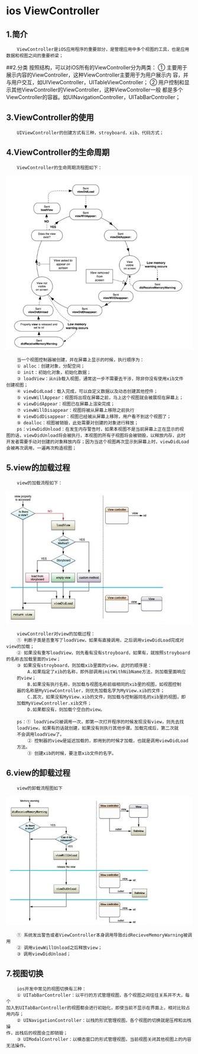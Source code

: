 # ios ViewController
## 1.简介
        ViewController是iOS应用程序的重要部分，是管理应用中多个视图的工具，也是应用
    数据和视图之间的重要桥梁；
##2.分类
        按照结构，可以对iOS所有的ViewController分为两类：
        ① 主要用于展示内容的ViewController，这种ViewController主要用于为用户展示内
    容，并与用户交互，如UIViewController，UITableViewController；
        ② 用户控制和显示其他ViewController的ViewController，这种ViewController一般
    都是多个ViewController的容器。如UINavigationController，UITabBarController；
## 3.ViewController的使用
        UIViewController的创建方式有三种，stroyboard，xib，代码方式；
## 4.ViewController的生命周期
        ViewController的生命周期流程图如下：
![ViewController的生命周期](viewController.png)

        当一个视图控制器被创建，并在屏幕上显示的时候，执行顺序为：
        ① alloc：创建对象，分配空间；
        ② init：初始化对象，初始化数据；
        ③ loadView：从nib载入视图，通常这一步不需要去干涉，除非你没有使用xib文件
    创建视图；
        ④ viewDidLoad：载入完成，可以自定义数据以及动态创建其他控件；
        ⑤ viewWillAppear：视图将出现在屏幕之前，马上这个视图就会被展现在屏幕上；
        ⑥ viewDidAppear：视图已在屏幕上渲染完成；
        ⑦ viewWillDisappear：视图将被从屏幕上移除之前执行
        ⑧ viewDidDisappear：视图已经被从屏幕上移除，用户看不到这个视图了；
        ⑨ dealloc：视图被销毁，此处需要对创建的对象进行释放；
        ps：viewDidUnload：在发生内存警告时，如果本视图不是当前屏幕上正在显示的视
    图的话，viewDidUnload将会被执行，本视图的所有子视图将会被销毁，以释放内存，此时
    开发者需要手动对创建的对象释放内存；因为当这个视图再次显示到屏幕上时，viewDidLoad
    会被再次调用，一遍再次构造视图；
## 5.view的加载过程
        view的加载流程如下：
![view的加载流程](loadView.png)

        viewController对view的加载过程：
        ① 判断子类是否重写了loadView，如果有直接调用，之后调用viewDidLoad完成对
    view的加载；
        ② 如果没有重写loadView，则先看有没有stroyboard，如果有，就按照stroyboard
    的名称去加载里面的view；
        ③ 如果没有stroyboard，则加载xib里面的view，此时的顺序是：
            A.如果指定了xib的名称，即外部调用initWithNibName方法，则加载里面响应
        的view；
            B.如果没有执行名称，则加载与视图名称前缀相同的xib里的视图，如视图控制
        器的名称是MyViewController，则优先加载名字为MyView.xib的文件；
            C.其次，如果没有MyView.xib的文件，则加载与控制器同名的xib里的视图，即
        加载MyViewController.xib文件；
            D.如果都没有，则加载个空白的view。
        
        ps：① loadView只被调用一次，即第一次打开程序的时候发现没有view，则先去找
        loadView，如果有的话就创建，如果没有则执行其他步骤。加载完成后，第二次就
        不会调用loadView了。
            ② 控制器的view是延迟加载的，即用到的时候才加载，也就是调用viewDidLoad
        方法。
            ③ 创建xib的时候，要注意xib文件的名字。
## 6.view的卸载过程
        view的卸载流程图如下
![view的卸载](unloadView.png)

        ① 系统发出警告或者ViewController本身调用导致didRecieveMemoryWarning被调用
        ② 调用viewWillUnload之后释放view；
        ③ 调用viewDidUnload；
## 7.视图切换
        ios开发中常见的视图切换有三种：
        ① UITabBarController：以平行的方式管理视图，各个视图之间往往关系并不大，每个
    加入到UITabBarController的视图都会进行初始化，即使当前不显示在界面上，相对比较占
    用内存；
        ② UINavigationController：以栈的形式管理视图，各个视图的切换就是压榨和出栈操
    作，出栈后的视图会立即销毁；
        ③ UIModalController：以模态窗口的形式管理视图，当前视图关闭其他视图上的内容
    无法操作。
